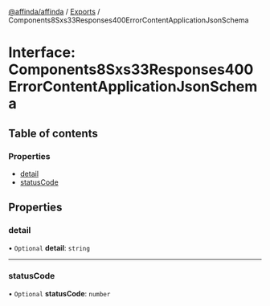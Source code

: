 [@affinda/affinda](../README.md) / [Exports](../modules.md) / Components8Sxs33Responses400ErrorContentApplicationJsonSchema

# Interface: Components8Sxs33Responses400ErrorContentApplicationJsonSchema

## Table of contents

### Properties

- [detail](Components8Sxs33Responses400ErrorContentApplicationJsonSchema.md#detail)
- [statusCode](Components8Sxs33Responses400ErrorContentApplicationJsonSchema.md#statuscode)

## Properties

### detail

• `Optional` **detail**: `string`

___

### statusCode

• `Optional` **statusCode**: `number`
